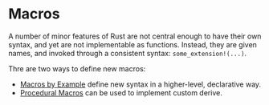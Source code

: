 # Macros

A number of minor features of Rust are not central enough to have their own
syntax, and yet are not implementable as functions. Instead, they are given
names, and invoked through a consistent syntax: `some_extension!(...)`.

Thre are two ways to define new macros:

* [Macros by Example] define new syntax in a higher-level, declarative way.
* [Procedural Macros] can be used to implement custom derive.

[Macros by Example]: macros-by-example.html
[Procedural Macros]: procedural-macros.html
[compiler plugins]: ../unstable-book/language-features/plugin.html
